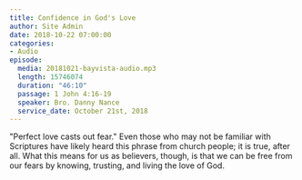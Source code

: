 ```yaml
---
title: Confidence in God's Love
author: Site Admin
date: 2018-10-22 07:00:00
categories:
- Audio
episode:
  media: 20181021-bayvista-audio.mp3
  length: 15746074
  duration: "46:10"
  passage: 1 John 4:16-19
  speaker: Bro. Danny Nance
  service_date: October 21st, 2018
---
```

"Perfect love casts out fear." Even those who may not be familiar with Scriptures have likely heard this phrase from church people; it is true, after all. What this means for us as believers, though, is that we can be free from our fears by knowing, trusting, and living the love of God.